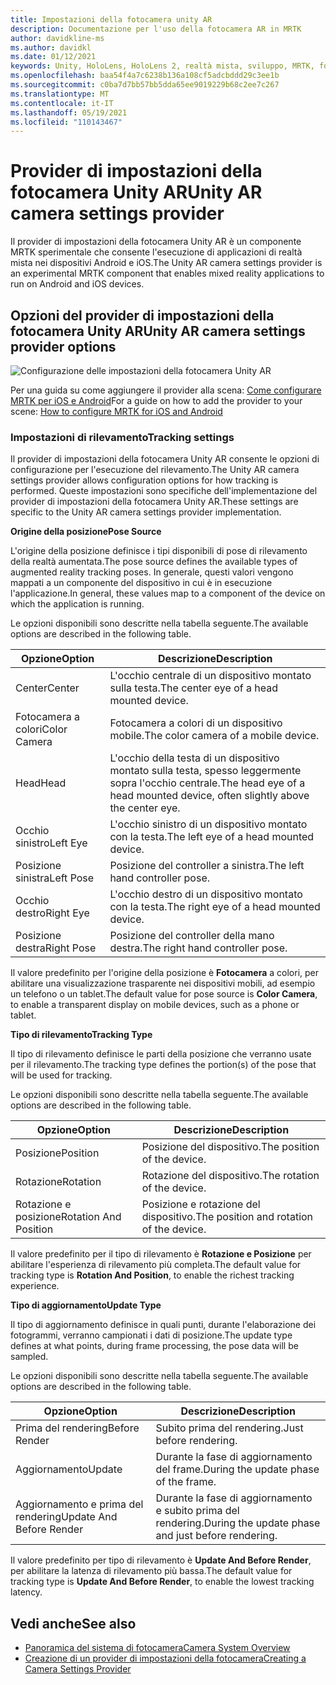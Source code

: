 ```yaml
---
title: Impostazioni della fotocamera unity AR
description: Documentazione per l'uso della fotocamera AR in MRTK
author: davidkline-ms
ms.author: davidkl
ms.date: 01/12/2021
keywords: Unity, HoloLens, HoloLens 2, realtà mista, sviluppo, MRTK, fotocamera AR,
ms.openlocfilehash: baa54f4a7c6238b136a108cf5adcbddd29c3ee1b
ms.sourcegitcommit: c0ba7d7bb57bb5dda65ee9019229b68c2ee7c267
ms.translationtype: MT
ms.contentlocale: it-IT
ms.lasthandoff: 05/19/2021
ms.locfileid: "110143467"
---
```

# <a name="unity-ar-camera-settings-provider"></a><span data-ttu-id="66ca2-104">Provider di impostazioni della fotocamera Unity AR</span><span class="sxs-lookup"><span data-stu-id="66ca2-104">Unity AR camera settings provider</span></span>

<span data-ttu-id="66ca2-105">Il provider di impostazioni della fotocamera Unity AR è un componente MRTK sperimentale che consente l'esecuzione di applicazioni di realtà mista nei dispositivi Android e iOS.</span><span class="sxs-lookup"><span data-stu-id="66ca2-105">The Unity AR camera settings provider is an experimental MRTK component that enables mixed reality applications to run on Android and iOS devices.</span></span>

## <a name="unity-ar-camera-settings-provider-options"></a><span data-ttu-id="66ca2-106">Opzioni del provider di impostazioni della fotocamera Unity AR</span><span class="sxs-lookup"><span data-stu-id="66ca2-106">Unity AR camera settings provider options</span></span>

![Configurazione delle impostazioni della fotocamera Unity AR](../images/camera-system/UnityArSettingsConfiguration.png)

<span data-ttu-id="66ca2-108">Per una guida su come aggiungere il provider alla scena: [Come configurare MRTK per iOS e Android](../../supported-devices/using-ar-foundation.md)</span><span class="sxs-lookup"><span data-stu-id="66ca2-108">For a guide on how to add the provider to your scene: [How to configure MRTK for iOS and Android](../../supported-devices/using-ar-foundation.md)</span></span>

### <a name="tracking-settings"></a><span data-ttu-id="66ca2-109">Impostazioni di rilevamento</span><span class="sxs-lookup"><span data-stu-id="66ca2-109">Tracking settings</span></span>

<span data-ttu-id="66ca2-110">Il provider di impostazioni della fotocamera Unity AR consente le opzioni di configurazione per l'esecuzione del rilevamento.</span><span class="sxs-lookup"><span data-stu-id="66ca2-110">The Unity AR camera settings provider allows configuration options for how tracking is performed.</span></span> <span data-ttu-id="66ca2-111">Queste impostazioni sono specifiche dell'implementazione del provider di impostazioni della fotocamera Unity AR.</span><span class="sxs-lookup"><span data-stu-id="66ca2-111">These settings are specific to the Unity AR camera settings provider implementation.</span></span>

<span data-ttu-id="66ca2-112">**Origine della posizione**</span><span class="sxs-lookup"><span data-stu-id="66ca2-112">**Pose Source**</span></span>

<span data-ttu-id="66ca2-113">L'origine della posizione definisce i tipi disponibili di pose di rilevamento della realtà aumentata.</span><span class="sxs-lookup"><span data-stu-id="66ca2-113">The pose source defines the available types of augmented reality tracking poses.</span></span> <span data-ttu-id="66ca2-114">In generale, questi valori vengono mappati a un componente del dispositivo in cui è in esecuzione l'applicazione.</span><span class="sxs-lookup"><span data-stu-id="66ca2-114">In general, these values map to a component of the device on which the application is running.</span></span>

<span data-ttu-id="66ca2-115">Le opzioni disponibili sono descritte nella tabella seguente.</span><span class="sxs-lookup"><span data-stu-id="66ca2-115">The available options are described in the following table.</span></span>

| <span data-ttu-id="66ca2-116">Opzione</span><span class="sxs-lookup"><span data-stu-id="66ca2-116">Option</span></span> | <span data-ttu-id="66ca2-117">Descrizione</span><span class="sxs-lookup"><span data-stu-id="66ca2-117">Description</span></span> |
| --- | --- |
| <span data-ttu-id="66ca2-118">Center</span><span class="sxs-lookup"><span data-stu-id="66ca2-118">Center</span></span> | <span data-ttu-id="66ca2-119">L'occhio centrale di un dispositivo montato sulla testa.</span><span class="sxs-lookup"><span data-stu-id="66ca2-119">The center eye of a head mounted device.</span></span> |
| <span data-ttu-id="66ca2-120">Fotocamera a colori</span><span class="sxs-lookup"><span data-stu-id="66ca2-120">Color Camera</span></span> | <span data-ttu-id="66ca2-121">Fotocamera a colori di un dispositivo mobile.</span><span class="sxs-lookup"><span data-stu-id="66ca2-121">The color camera of a mobile device.</span></span> |
| <span data-ttu-id="66ca2-122">Head</span><span class="sxs-lookup"><span data-stu-id="66ca2-122">Head</span></span> | <span data-ttu-id="66ca2-123">L'occhio della testa di un dispositivo montato sulla testa, spesso leggermente sopra l'occhio centrale.</span><span class="sxs-lookup"><span data-stu-id="66ca2-123">The head eye of a head mounted device, often slightly above the center eye.</span></span> |
| <span data-ttu-id="66ca2-124">Occhio sinistro</span><span class="sxs-lookup"><span data-stu-id="66ca2-124">Left Eye</span></span> | <span data-ttu-id="66ca2-125">L'occhio sinistro di un dispositivo montato con la testa.</span><span class="sxs-lookup"><span data-stu-id="66ca2-125">The left eye of a head mounted device.</span></span> |
| <span data-ttu-id="66ca2-126">Posizione sinistra</span><span class="sxs-lookup"><span data-stu-id="66ca2-126">Left Pose</span></span> | <span data-ttu-id="66ca2-127">Posizione del controller a sinistra.</span><span class="sxs-lookup"><span data-stu-id="66ca2-127">The left hand controller pose.</span></span> |
| <span data-ttu-id="66ca2-128">Occhio destro</span><span class="sxs-lookup"><span data-stu-id="66ca2-128">Right Eye</span></span> | <span data-ttu-id="66ca2-129">L'occhio destro di un dispositivo montato con la testa.</span><span class="sxs-lookup"><span data-stu-id="66ca2-129">The right eye of a head mounted device.</span></span> |
| <span data-ttu-id="66ca2-130">Posizione destra</span><span class="sxs-lookup"><span data-stu-id="66ca2-130">Right Pose</span></span> | <span data-ttu-id="66ca2-131">Posizione del controller della mano destra.</span><span class="sxs-lookup"><span data-stu-id="66ca2-131">The right hand controller pose.</span></span> |

<span data-ttu-id="66ca2-132">Il valore predefinito per l'origine della posizione è **Fotocamera** a colori, per abilitare una visualizzazione trasparente nei dispositivi mobili, ad esempio un telefono o un tablet.</span><span class="sxs-lookup"><span data-stu-id="66ca2-132">The default value for pose source is **Color Camera**, to enable a transparent display on mobile devices, such as a phone or tablet.</span></span>

<span data-ttu-id="66ca2-133">**Tipo di rilevamento**</span><span class="sxs-lookup"><span data-stu-id="66ca2-133">**Tracking Type**</span></span>

<span data-ttu-id="66ca2-134">Il tipo di rilevamento definisce le parti della posizione che verranno usate per il rilevamento.</span><span class="sxs-lookup"><span data-stu-id="66ca2-134">The tracking type defines the portion(s) of the pose that will be used for tracking.</span></span>

<span data-ttu-id="66ca2-135">Le opzioni disponibili sono descritte nella tabella seguente.</span><span class="sxs-lookup"><span data-stu-id="66ca2-135">The available options are described in the following table.</span></span>

| <span data-ttu-id="66ca2-136">Opzione</span><span class="sxs-lookup"><span data-stu-id="66ca2-136">Option</span></span> | <span data-ttu-id="66ca2-137">Descrizione</span><span class="sxs-lookup"><span data-stu-id="66ca2-137">Description</span></span> |
| --- | --- |
| <span data-ttu-id="66ca2-138">Posizione</span><span class="sxs-lookup"><span data-stu-id="66ca2-138">Position</span></span> | <span data-ttu-id="66ca2-139">Posizione del dispositivo.</span><span class="sxs-lookup"><span data-stu-id="66ca2-139">The position of the device.</span></span> |
| <span data-ttu-id="66ca2-140">Rotazione</span><span class="sxs-lookup"><span data-stu-id="66ca2-140">Rotation</span></span> | <span data-ttu-id="66ca2-141">Rotazione del dispositivo.</span><span class="sxs-lookup"><span data-stu-id="66ca2-141">The rotation of the device.</span></span> |
| <span data-ttu-id="66ca2-142">Rotazione e posizione</span><span class="sxs-lookup"><span data-stu-id="66ca2-142">Rotation And Position</span></span> | <span data-ttu-id="66ca2-143">Posizione e rotazione del dispositivo.</span><span class="sxs-lookup"><span data-stu-id="66ca2-143">The position and rotation of the device.</span></span> |

<span data-ttu-id="66ca2-144">Il valore predefinito per il tipo di rilevamento è **Rotazione e Posizione** per abilitare l'esperienza di rilevamento più completa.</span><span class="sxs-lookup"><span data-stu-id="66ca2-144">The default value for tracking type is **Rotation And Position**, to enable the richest tracking experience.</span></span>

<span data-ttu-id="66ca2-145">**Tipo di aggiornamento**</span><span class="sxs-lookup"><span data-stu-id="66ca2-145">**Update Type**</span></span>

<span data-ttu-id="66ca2-146">Il tipo di aggiornamento definisce in quali punti, durante l'elaborazione dei fotogrammi, verranno campionati i dati di posizione.</span><span class="sxs-lookup"><span data-stu-id="66ca2-146">The update type defines at what points, during frame processing, the pose data will be sampled.</span></span>

<span data-ttu-id="66ca2-147">Le opzioni disponibili sono descritte nella tabella seguente.</span><span class="sxs-lookup"><span data-stu-id="66ca2-147">The available options are described in the following table.</span></span>

| <span data-ttu-id="66ca2-148">Opzione</span><span class="sxs-lookup"><span data-stu-id="66ca2-148">Option</span></span> | <span data-ttu-id="66ca2-149">Descrizione</span><span class="sxs-lookup"><span data-stu-id="66ca2-149">Description</span></span> |
| --- | --- |
| <span data-ttu-id="66ca2-150">Prima del rendering</span><span class="sxs-lookup"><span data-stu-id="66ca2-150">Before Render</span></span> | <span data-ttu-id="66ca2-151">Subito prima del rendering.</span><span class="sxs-lookup"><span data-stu-id="66ca2-151">Just before rendering.</span></span> |
| <span data-ttu-id="66ca2-152">Aggiornamento</span><span class="sxs-lookup"><span data-stu-id="66ca2-152">Update</span></span> | <span data-ttu-id="66ca2-153">Durante la fase di aggiornamento del frame.</span><span class="sxs-lookup"><span data-stu-id="66ca2-153">During the update phase of the frame.</span></span> |
| <span data-ttu-id="66ca2-154">Aggiornamento e prima del rendering</span><span class="sxs-lookup"><span data-stu-id="66ca2-154">Update And Before Render</span></span> | <span data-ttu-id="66ca2-155">Durante la fase di aggiornamento e subito prima del rendering.</span><span class="sxs-lookup"><span data-stu-id="66ca2-155">During the update phase and just before rendering.</span></span> |

<span data-ttu-id="66ca2-156">Il valore predefinito per tipo di rilevamento è **Update And Before Render**, per abilitare la latenza di rilevamento più bassa.</span><span class="sxs-lookup"><span data-stu-id="66ca2-156">The default value for tracking type is **Update And Before Render**, to enable the lowest tracking latency.</span></span>

## <a name="see-also"></a><span data-ttu-id="66ca2-157">Vedi anche</span><span class="sxs-lookup"><span data-stu-id="66ca2-157">See also</span></span>

- [<span data-ttu-id="66ca2-158">Panoramica del sistema di fotocamera</span><span class="sxs-lookup"><span data-stu-id="66ca2-158">Camera System Overview</span></span>](camera-system-overview.md)
- [<span data-ttu-id="66ca2-159">Creazione di un provider di impostazioni della fotocamera</span><span class="sxs-lookup"><span data-stu-id="66ca2-159">Creating a Camera Settings Provider</span></span>](create-settings-provider.md)

